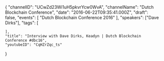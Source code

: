 {
    "channelID": "UCwZd23Wi1uH5pkvrYcw0WvA",
    "channelName": "Dutch Blockchain Conference",
    "date": "2016-06-22T09:35:41.000Z",
    "draft": false,
    "events": [
        "Dutch Blockchain Conference 2016"
    ],
    "speakers": ["Dave Dirks"],
    "tags": [

    ],
    "title": "Interview with Dave Dirks, Keadyn | Dutch Blockchain Conference #dbc16",
    "youtubeID": "CqHZrZqc_ts"
}
